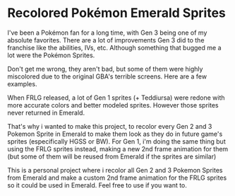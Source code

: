 # Recolored Pokémon Emerald Sprites
I've been a Pokémon fan for a long time, with Gen 3 being one of my absolute favorites. There are a lot of improvements Gen 3 did to the franchise like the abilities, IVs, etc. Although something that bugged me a lot were the Pokémon Sprites.

Don't get me wrong, they aren't bad, but some of them were highly miscolored due to the original GBA's terrible screens. Here are a few examples.



When FRLG released, a lot of Gen 1 sprites (+ Teddiursa) were redone with more accurate colors and better modeled sprites. However those sprites never returned in Emerald.

That's why i wanted to make this project, to recolor every Gen 2 and 3 Pokemon Sprite in Emerald to make them look as they do in future game's sprites (especifically HGSS or BW). For Gen 1, i'm doing the same thing but using the FRLG sprites instead, making a new 2nd frame animation for them (but some of them will be reused from Emerald if the sprites are similar)

This is a personal project where i recolor all Gen 2 and 3 Pokemon Sprites from Emerald and make a custom 2nd frame animation for the FRLG sprites so it could be used in Emerald. Feel free to use if you want to.
<!--stackedit_data:
eyJoaXN0b3J5IjpbOTAxOTQwNzAzLDE5ODQ0MjA2OTZdfQ==
-->